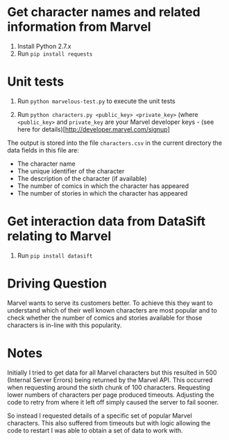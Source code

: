 # Get character names and related information from Marvel

1. Install Python 2.7.x
2. Run `pip install requests`

# Unit tests
1. Run `python marvelous-test.py` to execute the unit tests

1. Run `python characters.py <public_key> <private_key>` (where `<public_key>`
  and `private_key` are your Marvel developer keys -
  (see here for details)[http://developer.marvel.com/signup]

The output is stored into the file `characters.csv` in the current directory
the data fields in this file are:

* The character name
* The unique identifier of the character
* The description of the character (if available)
* The number of comics in which the character has appeared
* The number of stories in which the character has appeared

# Get interaction data from DataSift relating to Marvel

1. Run `pip install datasift`

# Driving Question
Marvel wants to serve its customers better. To achieve this they want to
understand which of their well known characters are most popular and to
check whether the number of comics and stories available for those characters
is in-line with this popularity.

# Notes
Initially I tried to get data for all Marvel characters but this resulted in
500 (Internal Server Errors) being returned by the Marvel API. This occurred
when requesting around the sixth chunk of 100 characters. Requesting lower
numbers of characters per page produced timeouts. Adjusting the code to retry
from where it left off simply caused the server to fail sooner.

So instead I requested details of a specific set of popular Marvel characters.
This also suffered from timeouts but with logic allowing the code to restart
I was able to obtain a set of data to work with.
